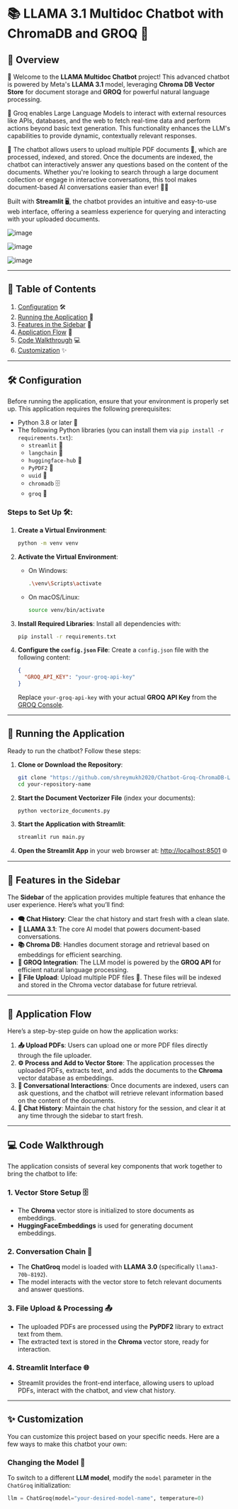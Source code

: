 # 📚 LLAMA 3.1 Multidoc Chatbot with ChromaDB and GROQ 🤖

## 💬 Overview 

🚀 Welcome to the **LLAMA Multidoc Chatbot** project! This advanced chatbot is powered by Meta's **LLAMA 3.1** model, leveraging **Chroma DB Vector Store** for document storage and **GROQ** for powerful natural language processing. 

🚀 Groq enables Large Language Models to interact with external resources like APIs, databases, and the web to fetch real-time data and perform actions beyond basic text generation. This functionality enhances the LLM's capabilities to provide dynamic, contextually relevant responses.

🚀 The chatbot allows users to upload multiple PDF documents 📄, which are processed, indexed, and stored. Once the documents are indexed, the chatbot can interactively answer any questions based on the content of the documents. Whether you're looking to search through a large document collection or engage in interactive conversations, this tool makes document-based AI conversations easier than ever! 🧠💬

Built with **Streamlit** 🖥️, the chatbot provides an intuitive and easy-to-use web interface, offering a seamless experience for querying and interacting with your uploaded documents.

![image](https://github.com/shreymukh2020/Chatbot-Groq-ChromaDB-LLAMA3.1/blob/main/App_screenshot1.png)

![image](https://github.com/shreymukh2020/Chatbot-Groq-ChromaDB-LLAMA3.1/blob/main/App_screenshot2.png)

![image](https://github.com/shreymukh2020/Chatbot-Groq-ChromaDB-LLAMA3.1/blob/main/App_screenshot3.png)

---

## 📝 Table of Contents

1. [Configuration](#configuration) 🛠️
2. [Running the Application](#running-the-application) 🚀
3. [Features in the Sidebar](#features-in-the-sidebar) 🔧
4. [Application Flow](#application-flow) 🔄
5. [Code Walkthrough](#code-walkthrough) 💻
6. [Customization](#customization) ✨

---

## 🛠️ Configuration

Before running the application, ensure that your environment is properly set up. This application requires the following prerequisites:

- Python 3.8 or later 🐍
- The following Python libraries (you can install them via `pip install -r requirements.txt`):
  - `streamlit` 🌊
  - `langchain` 🔗
  - `huggingface-hub` 🤗
  - `PyPDF2` 📄
  - `uuid` 🔢
  - `chromadb` 🗄️
  - `groq` 🧠

### Steps to Set Up 🛠️:

1. **Create a Virtual Environment**:
    ```bash
    python -m venv venv
    ```

2. **Activate the Virtual Environment**:
    - On Windows:
      ```bash
      .\venv\Scripts\activate
      ```
    - On macOS/Linux:
      ```bash
      source venv/bin/activate
      ```

3. **Install Required Libraries**:
    Install all dependencies with:
    ```bash
    pip install -r requirements.txt
    ```

4. **Configure the `config.json` File**:
    Create a `config.json` file with the following content:
    ```json
    {
      "GROQ_API_KEY": "your-groq-api-key"
    }
    ```
    Replace `your-groq-api-key` with your actual **GROQ API Key** from the [GROQ Console](https://console.groq.com).

---

## 🚀 Running the Application

Ready to run the chatbot? Follow these steps:

1. **Clone or Download the Repository**:
    ```bash
    git clone "https://github.com/shreymukh2020/Chatbot-Groq-ChromaDB-LLAMA3.1.git"
    cd your-repository-name
    ```

2. **Start the Document Vectorizer File** (index your documents):
    ```bash
    python vectorize_documents.py
    ```

3. **Start the Application with Streamlit**:
    ```bash
    streamlit run main.py
    ```

4. **Open the Streamlit App** in your web browser at:
    [http://localhost:8501](http://localhost:8501) 🌐

---

## 🔧 Features in the Sidebar

The **Sidebar** of the application provides multiple features that enhance the user experience. Here’s what you’ll find:

- **🗨️ Chat History**: Clear the chat history and start fresh with a clean slate.
- **🤖 LLAMA 3.1**: The core AI model that powers document-based conversations.
- **📚 Chroma DB**: Handles document storage and retrieval based on embeddings for efficient searching.
- **🧠 GROQ Integration**: The LLM model is powered by the **GROQ API** for efficient natural language processing.
- **📂 File Upload**: Upload multiple PDF files 📄. These files will be indexed and stored in the Chroma vector database for future retrieval.

---

## 🔄 Application Flow

Here’s a step-by-step guide on how the application works:

1. **📤 Upload PDFs**: Users can upload one or more PDF files directly through the file uploader.
2. **⚙️ Process and Add to Vector Store**: The application processes the uploaded PDFs, extracts text, and adds the documents to the **Chroma** vector database as embeddings.
3. **💬 Conversational Interactions**: Once documents are indexed, users can ask questions, and the chatbot will retrieve relevant information based on the content of the documents.
4. **🧹 Chat History**: Maintain the chat history for the session, and clear it at any time through the sidebar to start fresh.

---

## 💻 Code Walkthrough

The application consists of several key components that work together to bring the chatbot to life:

### 1. **Vector Store Setup** 🗄️
   - The **Chroma** vector store is initialized to store documents as embeddings.
   - **HuggingFaceEmbeddings** is used for generating document embeddings.

### 2. **Conversation Chain** 🤖
   - The **ChatGroq** model is loaded with **LLAMA 3.0** (specifically `llama3-70b-8192`).
   - The model interacts with the vector store to fetch relevant documents and answer questions.

### 3. **File Upload & Processing** 📤
   - The uploaded PDFs are processed using the **PyPDF2** library to extract text from them.
   - The extracted text is stored in the **Chroma** vector store, ready for interaction.

### 4. **Streamlit Interface** 🌐
   - Streamlit provides the front-end interface, allowing users to upload PDFs, interact with the chatbot, and view chat history.

---

## ✨ Customization

You can customize this project based on your specific needs. Here are a few ways to make this chatbot your own:

### Changing the Model 🧠

To switch to a different **LLM model**, modify the `model` parameter in the `ChatGroq` initialization:

```python
llm = ChatGroq(model="your-desired-model-name", temperature=0)
